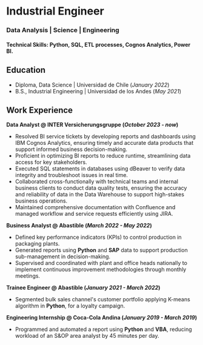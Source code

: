 # Industrial Engineer
### Data Analysis | Science | Engineering

#### Technical Skills: Python, SQL, ETL processes, Cognos Analytics, Power BI.
## Education
- Diploma, Data Science	| Universidad de Chile (_January 2022_)	 			        		
- B.S., Industrial Engineering | Universidad de los Andes (_May 2021_)

## Work Experience
**Data Analyst @ INTER Versicherungsgruppe (_October 2023 - now_)**
-  Resolved BI service tickets by developing reports and dashboards using IBM Cognos Analytics, ensuring timely and accurate data products that support informed business decision-making.
-  Proficient in optimizing BI reports to reduce runtime, streamlining data access for key stakeholders.
-  Executed SQL statements in databases using dBeaver to verify data integrity and troubleshoot issues in real time.
-  Collaborated cross-functionally with technical teams and internal business clients to conduct data quality tests, ensuring the accuracy and reliability of data in the Data Warehouse to support high-stakes business operations.
-  Maintained comprehensive documentation with Confluence and managed workflow and service requests efficiently using JIRA.

**Business Analyst @ Abastible (_March 2022 - May 2022_)**
-  Defined key performance indicators (KPIs) to control production in packaging plants.
-  Generated reports using **Python** and **SAP** data to support production sub-management in decision-making.
-  Supervised and coordinated with plant and office heads nationally to implement continuous improvement methodologies through monthly meetings.

**Trainee Engineer @ Abastible (_January 2021 - March 2022_)**
-  Segmented bulk sales channel's customer portfolio applying K-means algorithm in **Python**, for a loyalty campaign.

**Engineering Internship @ Coca-Cola Andina (_January 2019 - March 2019_)**
- Programmed and automated a report using **Python** and **VBA**, reducing workload of an S&OP area analyst by 45 minutes per day.
